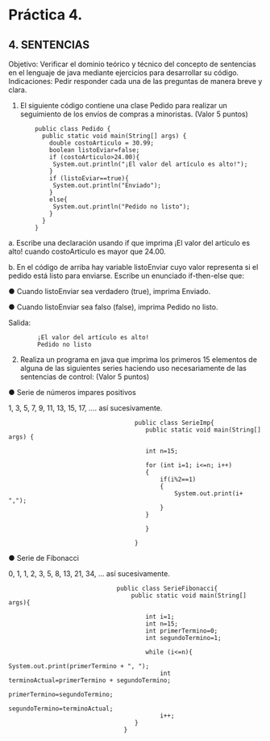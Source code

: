 # Práctica 4.

## 4. SENTENCIAS

Objetivo: Verificar el dominio teórico y técnico del concepto de sentencias en el lenguaje
de java mediante ejercicios para desarrollar su código.
Indicaciones: Pedir responder cada una de las preguntas de manera breve y clara.

1. El siguiente código contiene una clase Pedido para realizar un seguimiento de los
envíos de compras a minoristas. (Valor 5 puntos)

           public class Pedido {
             public static void main(String[] args) {
               double costoArticulo = 30.99;
               boolean listoEviar=false;
               if (costoArticulo>24.00){
                System.out.println("¡El valor del artículo es alto!");
               }
               if (listoEviar==true){
                System.out.println("Enviado");
               }
               else{
                System.out.println("Pedido no listo");
               }
             }
           }

a. Escribe una declaración usando if que imprima ¡El valor del artículo es alto!
cuando costoArticulo es mayor que 24.00.

b. En el código de arriba hay variable listoEnviar cuyo valor representa si el pedido
está listo para enviarse. Escribe un enunciado if-then-else que:

● Cuando listoEnviar sea verdadero (true), imprima Enviado.

● Cuando listoEnviar sea falso (false), imprima Pedido no listo.

Salida:

            ¡El valor del artículo es alto!
            Pedido no listo

2. Realiza un programa en java que imprima los primeros 15 elementos de alguna de
las siguientes series haciendo uso necesariamente de las sentencias de control:
(Valor 5 puntos)

● Serie de números impares positivos

1, 3, 5, 7, 9, 11, 13, 15, 17, .... así sucesivamente.

                                       public class SerieImp{
                                          public static void main(String[] args) {

                                          int n=15;

                                          for (int i=1; i<=n; i++)
                                          {
                                              if(i%2==1)
                                              {
                                                  System.out.print(i+ ",");
                                              }
                                          }

                                          }

                                       }

● Serie de Fibonacci

0, 1, 1, 2, 3, 5, 8, 13, 21, 34, ... así sucesivamente.

                                  public class SerieFibonacci{
                                      public static void main(String[] args){

                                          int i=1;
                                          int n=15;
                                          int primerTermino=0;
                                          int segundoTermino=1;

                                          while (i<=n){
                                              System.out.print(primerTermino + ", ");
                                              int terminoActual=primerTermino + segundoTermino;
                                              primerTermino=segundoTermino;
                                              segundoTermino=terminoActual;
                                              i++;
                                       }
                                    }

